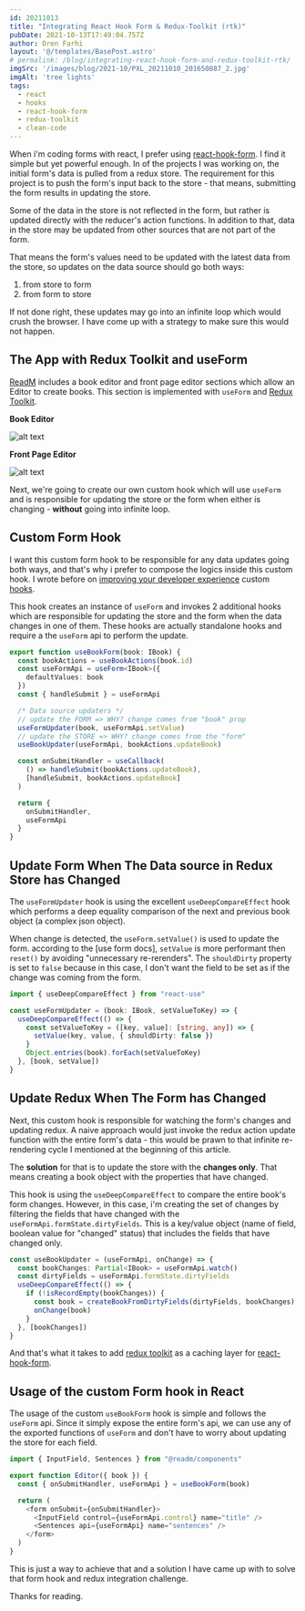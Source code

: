 ```yaml
---
id: 20211013
title: "Integrating React Hook Form & Redux-Toolkit (rtk)"
pubDate: 2021-10-13T17:49:04.757Z
author: Oren Farhi
layout: '@/templates/BasePost.astro'
# permalink: /blog/integrating-react-hook-form-and-redux-toolkit-rtk/
imgSrc: '/images/blog/2021-10/PXL_20211010_201650887_2.jpg'
imgAlt: 'tree lights'
tags:
  - react
  - hooks
  - react-hook-form
  - redux-toolkit
  - clean-code
---
```


When i'm coding forms with react, I prefer using [react-hook-form]. I find it simple but yet powerful enough. In of the projects I was working on, the initial form's data is pulled from a redux store. The requirement for this project is to push the form's input back to the store - that means, submitting the form results in updating the store.

Some of the data in the store is not reflected in the form, but rather is updated directly with the reducer's action functions. In addition to that, data in the store may be updated from other sources that are not part of the form.

That means the form's values need to be updated with the latest data from the store, so updates on the data source should go both ways:

1. from store to form
2. from form to store

If not done right, these updates may go into an infinite loop which would crush the browser. I have come up with a strategy to make sure this would not happen.

## The App with Redux Toolkit and useForm

[ReadM] includes a book editor and front page editor sections which allow an Editor to create books. This section is implemented with `useForm` and [Redux Toolkit].

**Book Editor**

![alt text][book editor]

**Front Page Editor**

![alt text][front page editor]

Next, we're going to create our own custom hook which will use `useForm` and is responsible for updating the store or the form when either is changing - **without** going into infinite loop.

## Custom Form Hook

I want this custom form hook to be responsible for any data updates going both ways, and that's why i prefer to compose the logics inside this custom hook. I wrote before on [improving your developer experience] custom [hooks].

This hook creates an instance of `useForm` and invokes 2 additional hooks which are responsible for updating the store and the form when the data changes in one of them. These hooks are actually standalone hooks and require a the `useForm` api to perform the update.

```typescript
export function useBookForm(book: IBook) {
  const bookActions = useBookActions(book.id)
  const useFormApi = useForm<IBook>({
    defaultValues: book
  })
  const { handleSubmit } = useFormApi

  /* Data source updaters */
  // update the FORM => WHY? change comes from "book" prop
  useFormUpdater(book, useFormApi.setValue)
  // update the STORE => WHY? change comes from the "form"
  useBookUpdater(useFormApi, bookActions.updateBook)

  const onSubmitHandler = useCallback(
    () => handleSubmit(bookActions.updateBook),
    [handleSubmit, bookActions.updateBook]
  )

  return {
    onSubmitHandler,
    useFormApi
  }
}
```

## Update Form When The Data source in Redux Store has Changed

The `useFormUpdater` hook is using the excellent `useDeepCompareEffect` hook which performs a deep equality comparison of the next and previous book object (a complex json object).

When change is detected, the `useForm.setValue()` is used to update the form. according to the [use form docs], `setValue` is more performant then `reset()` by avoiding "unnecessary re-rerenders". The `shouldDirty` property is set to `false` because in this case, I don't want the field to be set as if the change was coming from the form.

```typescript
import { useDeepCompareEffect } from "react-use"

const useFormUpdater = (book: IBook, setValueToKey) => {
  useDeepCompareEffect(() => {
    const setValueToKey = ([key, value]: [string, any]) => {
      setValue(key, value, { shouldDirty: false })
    }
    Object.entries(book).forEach(setValueToKey)
  }, [book, setValue])
}
```

## Update Redux When The Form has Changed

Next, this custom hook is responsible for watching the form's changes and updating redux. A naive approach would just invoke the redux action update function with the entire form's data - this would be prawn to that infinite re-rendering cycle I mentioned at the beginning of this article.

The **solution** for that is to update the store with the **changes only**. That means creating a book object with the properties that have changed.

This hook is using the `useDeepCompareEffect` to compare the entire book's form changes. However, in this case, i'm creating the set of changes by filtering the fields that have changed with the `useFormApi.formState.dirtyFields`. This is a key/value object (name of field, boolean value for "changed" status) that includes the fields that have changed only.

```typescript
const useBookUpdater = (useFormApi, onChange) => {
  const bookChanges: Partial<IBook> = useFormApi.watch()
  const dirtyFields = useFormApi.formState.dirtyFields
  useDeepCompareEffect(() => {
    if (!isRecordEmpty(bookChanges)) {
      const book = createBookFromDirtyFields(dirtyFields, bookChanges)
      onChange(book)
    }
  }, [bookChanges])
}
```

And that's what it takes to add [redux toolkit] as a caching layer for [react-hook-form].

## Usage of the custom Form hook in React

The usage of the custom `useBookForm` hook is simple and follows the `useForm` api. Since it simply expose the entire form's api, we can use any of the exported functions of `useForm` and don't have to worry about updating the store for each field.

```typescript
import { InputField, Sentences } from "@readm/components"

export function Editor({ book }) {
  const { onSubmitHandler, useFormApi } = useBookForm(book)

  return (
    <form onSubmit={onSubmitHandler}>
      <InputField control={useFormApi.control} name="title" />
      <Sentences api={useFormApi} name="sentences" />
    </form>
  )
}
```

This is just a way to achieve that and a solution I have came up with to solve that form hook and redux integration challenge.

Thanks for reading.

[hooks]: https://orizens.com/tags/hooks
[clean code]: https://orizens.com/tags/clean-code
[readm]: https://readm.netlify.app
[improving your developer experience]: https://orizens.com/blog/how-to-improve-your-developer-experience-(dx)-with-react-hooks-and-redux-toolkit-rtk/
[react-hook-form]: https://react-hook-form.com/
[book editor]: /images/blog/readm-book-editor.png "readm book editor"
[front page editor]: /images/blog/readm-front-page-editor.png "readm page editor"
[redux toolkit]: https://redux-toolkit.js.org/